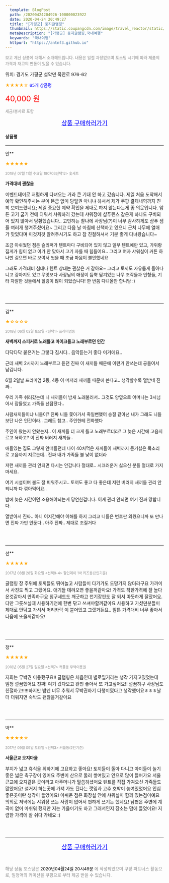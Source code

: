 ```yaml
---
  template: BlogPost
  path: /20200424204926-100000023922
  date: 2020-04-24 20:49:27
  title: "[가평군] 둥지글램핑"
  thumbnail: https://static.coupangcdn.com/image/travel_reactor/static/booking/image/pension/ddnayo/9a21234e-6bae-46cf-a9da-480bbac1fa95.jpg
  metaDescription: "[가평군] 둥지글램핑,국내여행"
  keywords: "국내여행"
  httpurl: "https://antnf3.github.io"
---
```

  
<span style="color: #888;font-size:0.8rem">보고 계신 상품에 대해서 소개해드립니다.
내용은 일절 과장없으며 포스팅 시기에 따라 제품의 가격과 재고의 변동이 있을 수 있습니다.</span>
  
<span style="font-size: 0.9rem;">위치: 경기도 가평군 설악면 묵안로 976-62</span>
  
<span style="color: orange;">★★★★☆</span> <span style="color: blue;font-size: 0.85rem;">65개 상품평</span>
  
<span style="color: red;font-size: 1.5rem;">40,000 원</span>
  
<span style="color: #888;font-size:0.8rem">세금/봉사료 포함</span>





<p align="center"><a href="http://me2.do/FGps8kdo" style="font-size: 1.2rem; color: blue;">상품 구매하러가기</a></p>

#### 상품평
  
---
  
안**
    
<span style="color: orange;">★★★★★</span>
    
<span style="color: #888;font-size:0.7rem">2018년 07월 11일 수요일 180703선택12> 숯세트</span>
    
<span style="font-size:0.85rem">**가격대비 괜찮음**</span>
    
<span style="font-size: 0.9rem;">이벤트데이로 저렴하게 다녀오는 거라 큰 기대 안 하고 갔습니다.
제일 처음 도착해서 예약 확인해주시는 분이 뜬금 없이 당일권 아니냐 하셔서 제가 쿠팡 결제내역까지 친히 보여드렸네요;
제일 중요한 예약 확인을 제대로 하지 않는다는게 좀 의문입니다.
암튼 고기 굽기 전에 더워서 샤워하러 갔는데 샤워장에 샴푸린스 같은게 하나도 구비되어 있지 않아서 당황했습니다..
고민하는 찰나에 사장님(?)이 너무 감사하게도 샴푸 샘플 여러개 챙겨주셨어요~ 그리고 다음 날 아침에 산책하고 있으니 근처 나무에 열매가 맛있다며 이것저것 알려주시기도 하고 참 친절하셔서 기분 좋게 다녀왔습니다~

조금 아쉬웠던 점은 슬리퍼가 텐트마다 구비되어 있지 않고 일부 텐트에만 있고, 가위랑 집게가 힘이 없고 이가 안 맞아서 고기 자를 때 힘들어요..
그리고 여자 샤워실이 커튼 하나만 걷으면 바로 보여서 씻을 때 조금 마음이 불안했네요

그래도 가격대비 침대나 텐트 상태는 괜찮은 거 같아요~
그리고 토끼도 자유롭게 돌아다니고 강아지도 있고
무엇보다 사장님의 애정이 듬뿍 담겨있는 나무 조각들과 인형들, 기타 자잘한 것들에서 힐링이 많이 되었습니다!
한 번쯤 다녀올만 합니당 :)</span>
    
<br>
<br>

---
  
김**
    
<span style="color: orange;">★☆☆☆☆</span>
    
<span style="color: #888;font-size:0.7rem">2018년 06월 02일 토요일 <선택1> 프리미엄동</span>
    
<span style="font-size:0.85rem">**새벽까지 스피커로 노래틀고 마이크들고 노래부르던 인간**</span>
    
<span style="font-size: 0.9rem;">다닥다닥 붙은거는 그렇다 칩시다.. 음악듣는거 좋다 이거에요..

근데 새벽 2시까지 노래부르고 듣던 진짜 이 새끼들 때문에 이런거 안쓰는데 공들여서 남깁니다.

6월 2일날 프리미엄 2동, 4동 이 머저리 새끼들 때문에 쓴다고.. 생각할수록 열받네 진짜..

우리 가족 쉬러갔는데 니 새끼들이 밤새 노래불러서.. 그것도 양옆으로 어머니는 3시넘어서 잠들었고 가족들 선잠잤다..

사람새끼들이냐 니들이? 진짜 니들 쫓아가서 죽일뻔했어 승질 같아선 내가 그래도 니들보단 나은 인간이라.. 그래도 참고.. 주인한테 전화했다

주인이 왔는지 안왔는지.. 이 새끼들 더 크게 틀고 노래부르더라? 그 늦은 시간에 고음지르고 욕하고? 이 진짜 버러지 새끼들..

애들있는 집도 그렇게 안떠들던데 나이 40처먹은 새끼들이 새벽까지 듣기싫은 목소리로 고음까지 지르는데.. 진짜 내가 가족들 볼 낯이 없더라

저런 새끼들 관리 안되면 다시는 안갑니다 절대로.. 시끄러운거 싫으신 분들 절대로 가지마세요.

여기 시설이며 불도 잘 피워주시고.. 토끼도 좋고 다 좋은데 저런 버러지 새끼들 관리 안되니까 다 깎아먹어요..

밤에 늦은 시간이면 조용해야되는게 당연한겁니다. 이게 관리 안되면 여기 진짜 망합니다.

열받아서 진짜.. 아니 어지간해야 이해를 하지 그리고 니들은 번호판 외웠으니까 또 만나면 진짜 가만 안둔다.. 아주 진짜.. 제대로 조질거다</span>
    
<br>
<br>

---
  
선**
    
<span style="color: orange;">★★★★★</span>
    
<span style="color: #888;font-size:0.7rem">2017년 08월 28일 화요일 <선택9-4> 할인데이 1박 키즈동(2인기준)</span>
    

    
<span style="font-size: 0.9rem;">글램핑 장 주위에 토끼들도 뛰어놀고 사람들이 다가가도 도망가지 않더라구요 가까이서 사진도 찍고 그랬어요. 애기들 데려오면 좋을꺼같아요!  가격도 착한가격에 잘 놀다온것같아서 만족하구요  침구세트도 깨긋하고 전기장판도 잘 되서 따듯하게 잘잤어요. 다만 그릇쓰실때 사용하기전에 한번 닦고 쓰셔야할꺼같아요 사용하고 가셨던분들이 제대로 안닦고 가셔서 머리카락 이 붙어있고 그랬거든요.. 암튼 가격대비 너무 좋아서 다음에 또올꺼같아요!</span>
    
<br>
<br>

---
  
정**
    
<span style="color: orange;">★★★★★</span>
    
<span style="color: #888;font-size:0.7rem">2018년 05월 27일 일요일 <선택7> 커플동 무박이용권</span>
    

    
<span style="font-size: 0.9rem;">저희는 무박권 이용했구요!!
글램핑은 처음인데 별로일거라는 생각 가지고있었는데
엄청 깔끔했어요 진짜!
여기 갔다오고 완전 좋아서 또 가고싶어요!!
깔끔하구 사장님도 친절하고!!!!!하지만 밤엔 너무 추워서 무박권하기 다행이였다고 생각했어요ㅎㅎㅎ날 더 더워지면 숙박도 괜찮을거같아요</span>
    
<br>
<br>

---
  
박**
    
<span style="color: orange;">★★★★☆</span>
    
<span style="color: #888;font-size:0.7rem">2017년 09월 09일 토요일 <선택3> 커플동(2인기준)</span>
    
<span style="font-size:0.85rem">**서울근교 오지마을**</span>
    
<span style="font-size: 0.9rem;">부지가 넓고 휴식을 취하기에 고요하고 좋아요! 토끼들이 돌아 다니고 아이들이 놀기 좋은 넓은 축구장이 있어요 
주변이 산으로 둘러 쌓여있고 안으로 많이 들어가요 
서울근교에 오지같은 곳이라고 아주머니가 말씀하셨어요
텐트를 직접 가져오신 가족들도 많았어요! 
설거지 하는곳에 가져 가도 된다는 깻잎과 고추 호박이 놓여있었어요 인심 좋은곳이란 생각이 들었어요!
아쉬운 점은 화장실 안에 샤워실이 함께 있는점이예요
의외로 저녁에는 샤워장 쓰는 사람이 없어서 편하게 쓰기는 했네요! 남편은 주변에 계곡이 없어 아쉬워 했지만 저는 가을이기도 하고 그래서인지 장소는 맘에 들었어요!
저렴한 가격에 잘 쉬다 가네요 :)</span>
    
<br>
<br>


  
---
  
<p align="center"><a href="http://me2.do/FGps8kdo" style="font-size: 1.2rem; color: blue;">상품 구매하러가기</a></p>
  
<br>
  
<span style="font-size: 0.85rem; color: #888;">해당 상품 포스팅은 <span style="color: #000;"> 2020년04월24일 20시49분 </span> 에 작성되었으며 쿠팡 파트너스 활동으로, 일정액의 커미션을 쿠팡으로 부터 제공 받을 수 있습니다.</span>